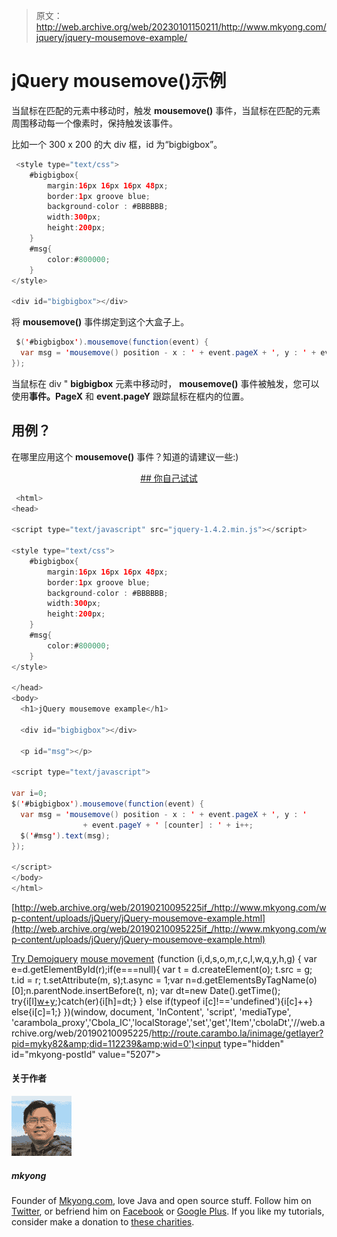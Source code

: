 > 原文：<http://web.archive.org/web/20230101150211/http://www.mkyong.com/jquery/jquery-mousemove-example/>

# jQuery mousemove()示例

当鼠标在匹配的元素中移动时，触发 **mousemove()** 事件，当鼠标在匹配的元素周围移动每一个像素时，保持触发该事件。

比如一个 300 x 200 的大 div 框，id 为“bigbigbox”。

```java
 <style type="text/css">
	#bigbigbox{
		margin:16px 16px 16px 48px;
		border:1px groove blue;
		background-color : #BBBBBB;
		width:300px;
		height:200px;
	}
	#msg{
		color:#800000;
	}
</style>

<div id="bigbigbox"></div> 
```

将 **mousemove()** 事件绑定到这个大盒子上。

```java
 $('#bigbigbox').mousemove(function(event) {
  var msg = 'mousemove() position - x : ' + event.pageX + ', y : ' + event.pageY;
}); 
```

当鼠标在 div " **bigbigbox** 元素中移动时， **mousemove()** 事件被触发，您可以使用**事件。PageX** 和 **event.pageY** 跟踪鼠标在框内的位置。

## 用例？

在哪里应用这个 **mousemove()** 事件？知道的请建议一些:)

 <ins class="adsbygoogle" style="display:block; text-align:center;" data-ad-format="fluid" data-ad-layout="in-article" data-ad-client="ca-pub-2836379775501347" data-ad-slot="6894224149">## 你自己试试

```java
 <html>
<head>

<script type="text/javascript" src="jquery-1.4.2.min.js"></script>

<style type="text/css">
	#bigbigbox{
		margin:16px 16px 16px 48px;
		border:1px groove blue;
		background-color : #BBBBBB;
		width:300px;
		height:200px;
	}
	#msg{
		color:#800000;
	}
</style>

</head>
<body>
  <h1>jQuery mousemove example</h1>

  <div id="bigbigbox"></div>

  <p id="msg"></p>

<script type="text/javascript">

var i=0;
$('#bigbigbox').mousemove(function(event) {
  var msg = 'mousemove() position - x : ' + event.pageX + ', y : '
                + event.pageY + ' [counter] : ' + i++;
  $('#msg').text(msg);
});

</script>
</body>
</html> 
```

[http://web.archive.org/web/20190210095225if_/http://www.mkyong.com/wp-content/uploads/jQuery/jQuery-mousemove-example.html](http://web.archive.org/web/20190210095225if_/http://www.mkyong.com/wp-content/uploads/jQuery/jQuery-mousemove-example.html)

[Try Demo](http://web.archive.org/web/20190210095225/http://www.mkyong.com/wp-content/uploads/jQuery/jQuery-mousemove-example.html)[jquery](http://web.archive.org/web/20190210095225/http://www.mkyong.com/tag/jquery/) [mouse movement](http://web.archive.org/web/20190210095225/http://www.mkyong.com/tag/mouse-movement/)</ins>![](img/8a57b84c448622984b007e53eb27c530.png) (function (i,d,s,o,m,r,c,l,w,q,y,h,g) { var e=d.getElementById(r);if(e===null){ var t = d.createElement(o); t.src = g; t.id = r; t.setAttribute(m, s);t.async = 1;var n=d.getElementsByTagName(o)[0];n.parentNode.insertBefore(t, n); var dt=new Date().getTime(); try{i[l][w+y](h,i[l][q+y](h)+'&amp;'+dt);}catch(er){i[h]=dt;} } else if(typeof i[c]!=='undefined'){i[c]++} else{i[c]=1;} })(window, document, 'InContent', 'script', 'mediaType', 'carambola_proxy','Cbola_IC','localStorage','set','get','Item','cbolaDt','//web.archive.org/web/20190210095225/http://route.carambo.la/inimage/getlayer?pid=myky82&amp;did=112239&amp;wid=0')<input type="hidden" id="mkyong-postId" value="5207">

#### 关于作者

![author image](img/88e3a4fbf302126f6dd457e84bcc36d7.png)

##### mkyong

Founder of [Mkyong.com](http://web.archive.org/web/20190210095225/http://mkyong.com/), love Java and open source stuff. Follow him on [Twitter](http://web.archive.org/web/20190210095225/https://twitter.com/mkyong), or befriend him on [Facebook](http://web.archive.org/web/20190210095225/http://www.facebook.com/java.tutorial) or [Google Plus](http://web.archive.org/web/20190210095225/https://plus.google.com/110948163568945735692?rel=author). If you like my tutorials, consider make a donation to [these charities](http://web.archive.org/web/20190210095225/http://www.mkyong.com/blog/donate-to-charity/).